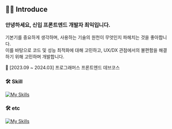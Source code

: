 ## 🙇‍♂️ Introduce
### 안녕하세요, 신입 프론트엔드 개발자 최익입니다.

<div>기본기를 중요하게 생각하며, 사용하는 기술의 원천이 무엇인지 파헤치는 것을 좋아합니다.</div>
<div>이를 바탕으로 코드 및 성능 최적화에 대해 고민하고, UX/DX 관점에서의 불편함을 해결하기 위해 고민하며 개발합니다.</div>
<p></p>
📖 [2023.09 ~ 2024.03] 프로그래머스 프론트엔드 데브코스 
<h3>🛠️ Skill</h3>
<div><div/>
      
[![My Skills](https://skillicons.dev/icons?i=js,ts,react,tailwind&theme=dark)](https://skillicons.dev)
<!-- <img src="https://img.shields.io/badge/JavaScript-F7DF1E?style=flat&logo=JavaScript&logoColor=black"/>
<img src="https://img.shields.io/badge/Typescript-3178C6?style=flat&logo=typescript&logoColor=black"/>
<img src="https://img.shields.io/badge/React-61DAFB?style=flat&logo=React&logoColor=black"/>
<img src="https://img.shields.io/badge/Tailwind CSS-06B6D4?style=flat&logo=Tailwind CSS&logoColor=black"/> -->

<h3>🛠️ etc</h3>

[![My Skills](https://skillicons.dev/icons?i=git,figma&theme=dark)](https://skillicons.dev)
<!-- <img src="https://img.shields.io/badge/git-F05032?style=flat&logo=git&logoColor=black"/>
<img src="https://img.shields.io/badge/figma-F24E1E?style=flat&logo=figma&logoColor=black"/> -->

      
